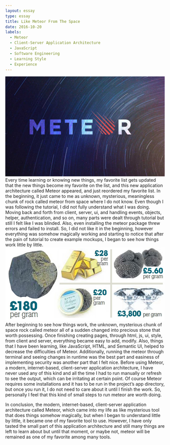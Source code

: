 ```yaml
---
layout: essay
type: essay
title: Like Meteor From The Space
date: 2016-10-20
labels:
  - Meteor
  - Client-Server Application Architecture
  - JavaScript
  - Software Engineering
  - Learning Style
  - Experience
---
```

<img class="ui medium circular center floated image" src="../images/meteor_logo.jpg">
Every time learning or knowing new things, my favorite list gets updated that the new things become my favorite on the list, and this new application architecture called Meteor appeared, and just reordered my favorite list. In the beginning, it just came to me as unknown, mysterious, meaningless chunk of rock called meteor from space where I do not know. Even though I was following the tutorial, I did not fully understand what I was doing. Moving back and forth from client, server, ui, and handling events, objects, helper, authentication, and so on, many parts were dealt through tutorial but still I felt like I was blinded. Also, even installing the meteor package threw errors and failed to install. So, I did not like it in the beginning, however everything was somehow magically working and starting to notice that after the pain of tutorial to create example mockups, I began to see how things work little by little. 
<img class="ui medium right rectangular floated image" src="../images/meteor_worth.jpg">
After beginning to see how things work, the unknown, mysterious chunk of space rock called meteor all of a sudden changed into precious stone that worth possessing. Once finishing creating pages, through html, js, ui, style, from client and server, everything became easy to add, modify. Also, things that I have been learning, like JavaScript, HTML, and Semantic UI, helped to decrease the difficulties of Meteor. Additionally, running the meteor through terminal and seeing changes in runtime was the best part and easiness of implementing security was another part that I felt nice. Before using Meteor, a modern, internet-based, client-server application architecture, I have never used any of this kind and all the time I had to run manually or refresh to see the output, which can be irritating at certain point. Of course Meteor requires some installations and it has to be run in the project’s app directory, but once you run it, I do not need to care about it until I finish the work. So, personally I feel that this kind of small steps to run meteor are worth doing.

In conclusion, the modern, internet-based, client-server application architecture called Meteor, which came into my life as like mysterious tool that does things somehow magically, but when I began to understand little by little, it became one of my favorite tool to use. However, I have only tasted the small part of this application architecture and still many things are left to learn about but until that moment, or maybe not, meteor will be remained as one of my favorite among many tools.
